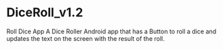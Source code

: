 # DiceRoll_v1.2
Roll Dice App
  A Dice Roller Android app that has a Button to roll a dice and updates the text on the screen with the result of the roll.
